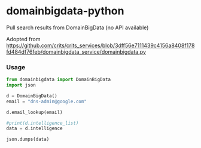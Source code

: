 # domainbigdata-python
Pull search results from DomainBigData (no API available)

Adopted from https://github.com/crits/crits_services/blob/3dff56e7111439c4156a8408f178fd484df76feb/domainbigdata_service/domainbigdata.py


### Usage
```python
from domainbigdata import DomainBigData
import json

d = DomainBigData()
email = "dns-admin@google.com"

d.email_lookup(email)

#print(d.intelligence_list)
data = d.intelligence

json.dumps(data)
```
